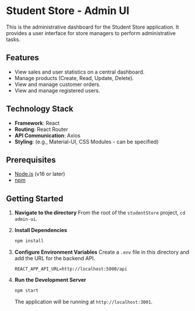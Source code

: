 # Student Store - Admin UI

This is the administrative dashboard for the Student Store application. It provides a user interface for store managers to perform administrative tasks.

## Features

*   View sales and user statistics on a central dashboard.
*   Manage products (Create, Read, Update, Delete).
*   View and manage customer orders.
*   View and manage registered users.

## Technology Stack

*   **Framework**: React
*   **Routing**: React Router
*   **API Communication**: Axios
*   **Styling**: (e.g., Material-UI, CSS Modules - can be specified)

## Prerequisites

*   [Node.js](https://nodejs.org/) (v16 or later)
*   [npm](https://www.npmjs.com/)

## Getting Started

1.  **Navigate to the directory**
    From the root of the `studentStore` project, `cd admin-ui`.

2.  **Install Dependencies**
    ```bash
    npm install
    ```

3.  **Configure Environment Variables**
    Create a `.env` file in this directory and add the URL for the backend API.
    ```
    REACT_APP_API_URL=http://localhost:5000/api
    ```

4.  **Run the Development Server**
    ```bash
    npm start
    ```
    The application will be running at `http://localhost:3001`.

